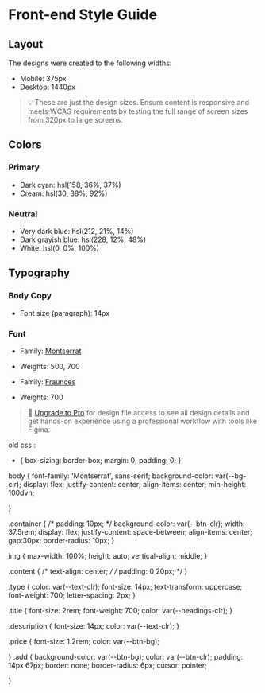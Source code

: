 # Front-end Style Guide

## Layout

The designs were created to the following widths:

- Mobile: 375px
- Desktop: 1440px

> 💡 These are just the design sizes. Ensure content is responsive and meets WCAG requirements by testing the full range of screen sizes from 320px to large screens.

## Colors

### Primary

- Dark cyan: hsl(158, 36%, 37%)
- Cream: hsl(30, 38%, 92%)

### Neutral

- Very dark blue: hsl(212, 21%, 14%)
- Dark grayish blue: hsl(228, 12%, 48%)
- White: hsl(0, 0%, 100%)

## Typography

### Body Copy

- Font size (paragraph): 14px

### Font

- Family: [Montserrat](https://fonts.google.com/specimen/Montserrat)
- Weights: 500, 700

- Family: [Fraunces](https://fonts.google.com/specimen/Fraunces)
- Weights: 700

> 💎 [Upgrade to Pro](https://www.frontendmentor.io/pro?ref=style-guide) for design file access to see all design details and get hands-on experience using a professional workflow with tools like Figma.

old css : 

* {
  box-sizing: border-box;
  margin: 0;
  padding: 0;
}


body {
  font-family: 'Montserrat', sans-serif;
  background-color: var(--bg-clr);
  display: flex;
  justify-content: center;
  align-items: center;
  min-height: 100dvh;

}



.container {
  /* padding: 10px; */
  background-color: var(--btn-clr);
  width: 37.5rem;
  display: flex;
  justify-content: space-between;
  align-items: center;
  gap:30px;
  border-radius: 10px;
}

img {
  max-width: 100%;
  height: auto;
  vertical-align: middle;
}

.content {
    /* text-align: center; */
    /* padding: 0 20px; */
}



.type {
  color: var(--text-clr);
  font-size: 14px;
  text-transform: uppercase;
  font-weight: 700;
  letter-spacing: 2px;
}

.title {
  font-size: 2rem;
  font-weight: 700;
  color: var(--headings-clr);
}

.description {
  font-size: 14px;
  color: var(--text-clr);
}

.price {
  font-size: 1.2rem;
  color: var(--btn-bg);

}
.add {
  background-color: var(--btn-bg);
  color: var(--btn-clr);
  padding: 14px 67px;
  border: none;
  border-radius: 6px;
  cursor: pointer;

}

